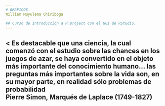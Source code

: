 ```yaml
---
# GRÁFICOS   
William Muyulema Chiriboga

## Curso de introducción a R project con el GUI de RStudio.
---
```

< Es destacable que una ciencia, la cual comenzó con el estudio sobre las chances en los juegos de azar, se haya convertido en el objeto más importante del conocimiento humano… las preguntas más importantes sobre la vida son, en su mayor parte, en realidad sólo problemas de probabilidad   
Pierre Simon, Marqués de Laplace (1749-1827) 
---
